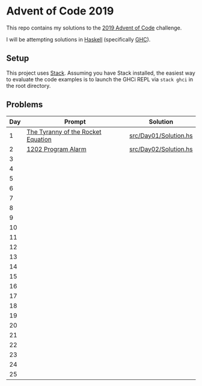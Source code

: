# Advent of Code 2019

This repo contains my solutions to the [2019 Advent of Code](https://adventofcode.com/2019) challenge.

I will be attempting solutions in [Haskell](http://haskell.org/) (specifically [GHC](https://wiki.haskell.org/GHC)).

## Setup

This project uses [Stack](https://docs.haskellstack.org). Assuming you have Stack installed, the easiest way to evaluate the code examples is to launch the GHCi REPL via `stack ghci` in the root directory.

## Problems

Day | Prompt | Solution
----|--------|---------
1   | [The Tyranny of the Rocket Equation](https://adventofcode.com/2019/day/1) | [src/Day01/Solution.hs](src/Day01/Solution.hs)
2   | [1202 Program Alarm](https://adventofcode.com/2019/day/2) | [src/Day02/Solution.hs](src/Day02/Solution.hs)
3   | |
4   | |
5   | |
6   | |
7   | |
8   | |
9   | |
10  | |
11  | |
12  | |
13  | |
14  | |
15  | |
16  | |
17  | |
18  | |
19  | |
20  | |
21  | |
22  | |
23  | |
24  | |
25  | |

